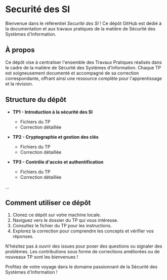 # Securité des SI

Bienvenue dans le référentiel *Securité des SI* ! Ce dépôt GitHub est dédié à la documentation et aux travaux pratiques de la matière de Sécurité des Systèmes d'Information.

## À propos
Ce dépôt vise à centraliser l'ensemble des Travaux Pratiques réalisés dans le cadre de la matière de Sécurité des Systèmes d'Information. Chaque TP est soigneusement documenté et accompagné de sa correction correspondante, offrant ainsi une ressource complète pour l'apprentissage et la révision.

## Structure du dépôt
- **TP1 - Introduction à la sécurité des SI**
  - Fichiers du TP
  - Correction détaillée

- **TP2 - Cryptographie et gestion des clés**
  - Fichiers du TP
  - Correction détaillée

- **TP3 - Contrôle d'accès et authentification**
  - Fichiers du TP
  - Correction détaillée

...

## Comment utiliser ce dépôt
1. Clonez ce dépôt sur votre machine locale.
2. Naviguez vers le dossier du TP qui vous intéresse.
3. Consultez le fichier du TP pour les instructions.
4. Explorez la correction pour comprendre les concepts et vérifier vos réponses.

N'hésitez pas à ouvrir des issues pour poser des questions ou signaler des problèmes. Les contributions sous forme de corrections améliorées ou de nouveaux TP sont les bienvenues !

Profitez de votre voyage dans le domaine passionnant de la Sécurité des Systèmes d'Information !
